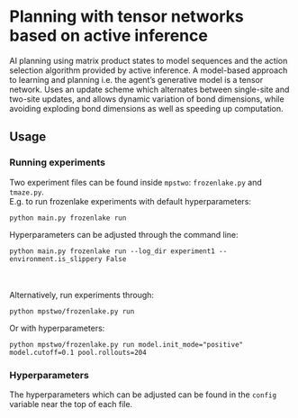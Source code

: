 # Planning with tensor networks based on active inference

AI planning using matrix product states to model sequences and the action selection algorithm provided by active inference.
A model-based approach to learning and planning i.e. the agent’s generative model is a tensor network.
Uses an update scheme which alternates between single-site and two-site updates, and allows dynamic variation of bond dimensions, while avoiding exploding bond dimensions as well as speeding up computation.

## Usage
### Running experiments
Two experiment files can be found inside ```mpstwo```: ```frozenlake.py``` and ```tmaze.py```.<br/>
E.g. to run frozenlake experiments with default hyperparameters:
```
python main.py frozenlake run
```
Hyperparameters can be adjusted through the command line:
```
python main.py frozenlake run --log_dir experiment1 --environment.is_slippery False
```
<br/><br/>
Alternatively, run experiments through:
```
python mpstwo/frozenlake.py run
```
Or with hyperparameters:
```
python mpstwo/frozenlake.py run model.init_mode="positive" model.cutoff=0.1 pool.rollouts=204
```
### Hyperparameters
The hyperparameters which can be adjusted can be found in the ```config``` variable near the top of each file.
